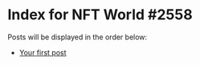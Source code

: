 # Index for NFT World #2558
Posts will be displayed in the order below:

- [Your first post](./001-first.md)

